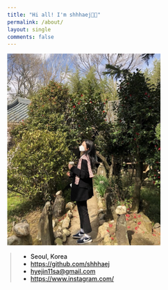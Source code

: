 ```yaml
---
title: "Hi all! I'm shhhaej👋🏻"
permalink: /about/
layout: single
comments: false
---
```


<div>
    <img src="/assets/images/about_photo2.jpg" alt="about_meee" width="70%" min-width="700px" itemprop="image">
</div>


<div style="border-left: 2px solid rgba(199, 198, 198, 0.7); margin: 0.5em 0 0 0.5em; padding-left: 1.5em; font-weight: 500;">
    <ul class="author__urls social-icons">
        <li itemprop="homeLocation" itemscope itemtype="https://schema.org/Place">
          <i class="fas fa-fw fa-map-marker-alt" aria-hidden="true"></i> <span itemprop="name">  Seoul, Korea</span>
        </li>
        <li>
          <a href="https://github.com/shhhaej" itemprop="sameAs" rel="nofollow noopener noreferrer">
            <i class="fab fa-fw fa-github" aria-hidden="true"></i><span class="label">  https://github.com/shhhaej</span>
          </a>
        </li>
        <li>
          <a href="mailto:hyejin11sa@gmail.com">
            <meta itemprop="email" content="hyejin11sa@gmail.com" />
            <i class="fas fa-fw fa-envelope-square" aria-hidden="true"></i><span class="label">  hyejin11sa@gmail.com</span>
          </a>
        </li>
        <li>
          <a href="https://www.instagram.com//" itemprop="sameAs" rel="nofollow noopener noreferrer">
            <i class="fab fa-fw fa-instagram" aria-hidden="true"></i><span class="label">  https://www.instagram.com/</span>
          </a>
        </li>
    </ul>
  </div>